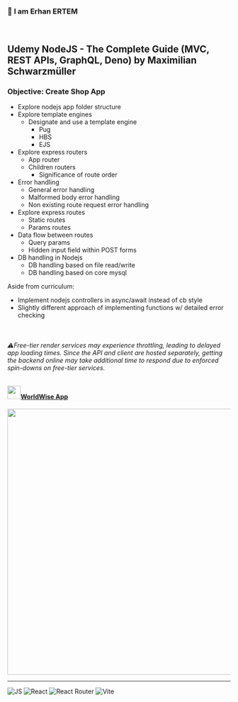 ### 👋 **I am Erhan ERTEM**

&emsp;

## Udemy NodeJS - The Complete Guide (MVC, REST APIs, GraphQL, Deno) by Maximilian Schwarzmüller

### **Objective:** Create Shop App

- Explore nodejs app folder structure
- Explore template engines
  - Designate and use a template engine
    - Pug
    - HBS
    - EJS
- Explore express routers
  - App router
  - Children routers
    - Significance of route order
- Error handling
  - General error handling
  - Malformed body error handling
  - Non existing route request error handling
- Explore express routes
  - Static routes
  - Params routes
- Data flow between routes
  - Query params
  - Hidden input field within POST forms
- DB handling in Nodejs
  - DB handling based on file read/write
  - DB handling based on core mysql

Aside from curriculum:

- Implement nodejs controllers in async/await instead of cb style
- Slightly different approach of implementing functions w/ detailed error checking

&emsp;

###### ⚠️Free-tier render services may experience throttling, leading to delayed app loading times. Since the API and client are hosted separately, getting the backend online may take additional time to respond due to enforced spin-downs on free-tier services.

#### <img src="./push.gif" width="30px"/>[WorldWise App](https://app-worldwise-erhan-ertem.onrender.com/)

<img src="./screenshot.webp" width="600px"/>

---

![JS](https://img.shields.io/badge/JavaScript-323330?style=square&logo=javascript&logoColor=F7DF1E)
![React](https://img.shields.io/badge/React-20232A?style=square&logo=react&logoColor=61DAF)
![React Router](https://img.shields.io/badge/React_Router-CA4245?style=square&logo=react-router&logoColor=white)
![Vite](https://img.shields.io/badge/Vite-B73BFE?style=square&logo=vite&logoColor=FFD62E)
